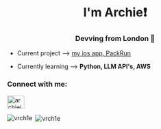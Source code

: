 <h1 align="center">I'm Archie❗</h1>
<h3 align="center">Devving from London 🌆</h3>

- Current project --> [my ios app, PackRun](https://github.com/vrch1e/PackRun)

- Currently learning --> **Python, LLM API's, AWS**

<h3 align="left">Connect with me:</h3>
<p align="left">
<a href="https://linkedin.com/in/archiejmt" target="blank"><img align="center" src="https://raw.githubusercontent.com/rahuldkjain/github-profile-readme-generator/master/src/images/icons/Social/linked-in-alt.svg" alt="archiejmt" height="30" width="40" /></a>
</p>

<p><img align="left" src="https://github-readme-stats.vercel.app/api/top-langs?username=vrch1e&show_icons=true&theme=synthwave&locale=en&layout=compact" alt="vrch1e" /></p>

<p>&nbsp;<img align="center" src="https://github-readme-stats.vercel.app/api?username=vrch1e&show_icons=true&theme=synthwave&locale=en" alt="vrch1e" /></p>
